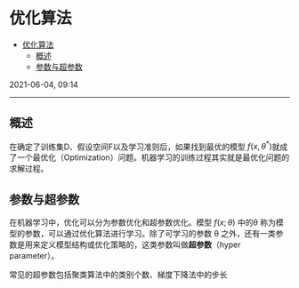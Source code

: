 # 优化算法

- [优化算法](#优化算法)
  - [概述](#概述)
  - [参数与超参数](#参数与超参数)

2021-06-04, 09:14
***

## 概述

在确定了训练集D、假设空间F以及学习准则后，如果找到最优的模型 $f(x,\theta^*)$就成了一个最优化（Optimization）问题。机器学习的训练过程其实就是最优化问题的求解过程。

## 参数与超参数

在机器学习中，优化可以分为参数优化和超参数优化。模型 $f(x;\theta)$ 中的θ 称为模型的参数，可以通过优化算法进行学习。除了可学习的参数 θ 之外，还有一类参数是用来定义模型结构或优化策略的，这类参数叫做**超参数**（hyper parameter）。

常见的超参数包括聚类算法中的类别个数、梯度下降法中的步长

